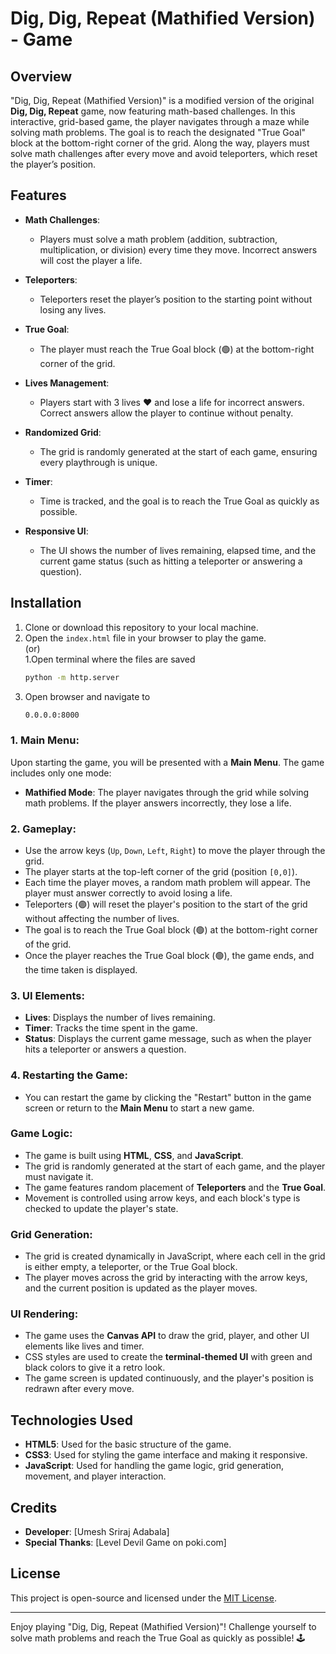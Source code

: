 # Dig, Dig, Repeat (Mathified Version) - Game

## Overview

"Dig, Dig, Repeat (Mathified Version)" is a modified version of the original **Dig, Dig, Repeat** game, now featuring math-based challenges. In this interactive, grid-based game, the player navigates through a maze while solving math problems. The goal is to reach the designated "True Goal" block at the bottom-right corner of the grid. Along the way, players must solve math challenges after every move and avoid teleporters, which reset the player’s position.

## Features

- **Math Challenges**: 
  - Players must solve a math problem (addition, subtraction, multiplication, or division) every time they move. Incorrect answers will cost the player a life.
  
- **Teleporters**: 
  - Teleporters reset the player’s position to the starting point without losing any lives.
  
- **True Goal**: 
  - The player must reach the True Goal block (🟢) at the bottom-right corner of the grid.
  
- **Lives Management**: 
  - Players start with 3 lives ❤️ and lose a life for incorrect answers. Correct answers allow the player to continue without penalty.
  
- **Randomized Grid**: 
  - The grid is randomly generated at the start of each game, ensuring every playthrough is unique.
  
- **Timer**: 
  - Time is tracked, and the goal is to reach the True Goal as quickly as possible.

- **Responsive UI**:
  - The UI shows the number of lives remaining, elapsed time, and the current game status (such as hitting a teleporter or answering a question).

## Installation

1. Clone or download this repository to your local machine.
2. Open the `index.html` file in your browser to play the game.   
   (or)  
1.Open terminal where the files are saved
    ```bash
   python -m http.server
   ```
  2. Open browser and navigate to
     ```bash
     0.0.0.0:8000
     ```

### 1. Main Menu:
Upon starting the game, you will be presented with a **Main Menu**. The game includes only one mode:
- **Mathified Mode**: The player navigates through the grid while solving math problems. If the player answers incorrectly, they lose a life.

### 2. Gameplay:
- Use the arrow keys (`Up`, `Down`, `Left`, `Right`) to move the player through the grid.
- The player starts at the top-left corner of the grid (position `[0,0]`).
- Each time the player moves, a random math problem will appear. The player must answer correctly to avoid losing a life.
- Teleporters (🟣) will reset the player's position to the start of the grid without affecting the number of lives.
- The goal is to reach the True Goal block (🟢) at the bottom-right corner of the grid.
- Once the player reaches the True Goal block (🟢), the game ends, and the time taken is displayed.

### 3. UI Elements:
- **Lives**: Displays the number of lives remaining.
- **Timer**: Tracks the time spent in the game.
- **Status**: Displays the current game message, such as when the player hits a teleporter or answers a question.

### 4. Restarting the Game:
- You can restart the game by clicking the "Restart" button in the game screen or return to the **Main Menu** to start a new game.


### **Game Logic**:
- The game is built using **HTML**, **CSS**, and **JavaScript**.
- The grid is randomly generated at the start of each game, and the player must navigate it.
- The game features random placement of **Teleporters** and the **True Goal**.
- Movement is controlled using arrow keys, and each block's type is checked to update the player's state.

### **Grid Generation**:
- The grid is created dynamically in JavaScript, where each cell in the grid is either empty, a teleporter, or the True Goal block.
- The player moves across the grid by interacting with the arrow keys, and the current position is updated as the player moves.

### **UI Rendering**:
- The game uses the **Canvas API** to draw the grid, player, and other UI elements like lives and timer.
- CSS styles are used to create the **terminal-themed UI** with green and black colors to give it a retro look.
- The game screen is updated continuously, and the player's position is redrawn after every move.

## Technologies Used

- **HTML5**: Used for the basic structure of the game.
- **CSS3**: Used for styling the game interface and making it responsive.
- **JavaScript**: Used for handling the game logic, grid generation, movement, and player interaction.

## Credits

- **Developer**: [Umesh Sriraj Adabala]
- **Special Thanks**: [Level Devil Game on poki.com]

## License

This project is open-source and licensed under the [MIT License](LICENSE).

---

Enjoy playing "Dig, Dig, Repeat (Mathified Version)"! Challenge yourself to solve math problems and reach the True Goal as quickly as possible! 🕹️
